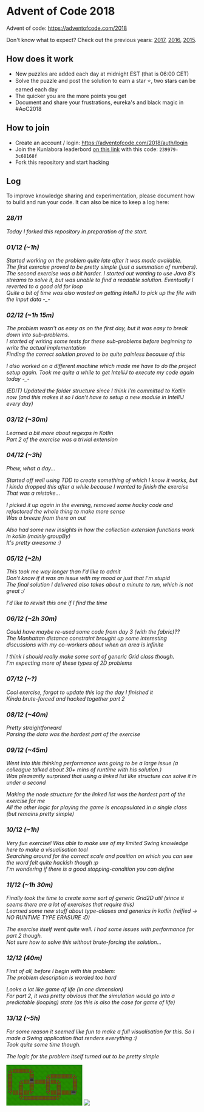 # Advent of Code 2018

Advent of code: https://adventofcode.com/2018

Don't know what to expect? Check out the previous years: [2017](https://adventofcode.com/2017), [2016](https://adventofcode.com/2016), [2015](https://adventofcode.com/2015).

## How does it work

- New puzzles are added each day at midnight EST (that is 06:00 CET)
- Solve the puzzle and post the solution to earn a star :star:,​ two stars can be earned each day
- The quicker you are the more points you get
- Document and share your frustrations, eureka's and black magic in #AoC2018

## How to join

- Create an account / login: https://adventofcode.com/2018/auth/login
- Join the Kunlabora leaderbord [on this link](https://adventofcode.com/2018/leaderboard/private) with this code: `239979-3c68168f`
- Fork this repository and start hacking

## Log

To improve knowledge sharing and experimentation, please document how to build and run your code. It can also be nice to keep a log here:

### _28/11_

_Today I forked this repository in preparation of the start._

### _01/12 (~1h)_ 

_Started working on the problem quite late after it was made available._  
_The first exercise proved to be pretty simple (just a summation of numbers)._  
_The second exercise was a bit harder. I started out wanting to use Java 8's streams to solve it, but was unable to find a readable solution. Eventually I reverted to a good old for loop_  
_Quite a bit of time was also wasted on getting IntelliJ to pick up the file with the input data -\_-_

### _02/12 (~1h 15m)_

_The problem wasn't as easy as on the first day, but it was easy to break down into sub-problems._  
_I started of writing some tests for these sub-problems before beginning to write the actual implementation_  
_Finding the correct solution proved to be quite painless because of this_  

_I also worked on a different machine which made me have to do the project setup again. Took me quite a while to get IntelliJ to execute my code again today -\_-_

_(EDIT) Updated the folder structure since I think I'm committed to Kotlin now (and this makes it so I don't have to setup a new module in IntelliJ every day)_

### _03/12 (~30m)_

_Learned a bit more about regexps in Kotlin_   
_Part 2 of the exercise was a trivial extension_

### _04/12 (~3h)_

_Phew, what a day..._  

_Started off well using TDD to create something of which I know it works, but I kinda dropped this after a while because I wanted to finish the exercise_  
_That was a mistake..._
  
_I picked it up again in the evening, removed some hacky code and refactored the whole thing to make more sense_  
_Was a breeze from there on out_

_Also had some new insights in how the collection extension functions work in kotlin (mainly groupBy)_  
_It's pretty awesome :)_

### _05/12 (~2h)_

_This took me way longer than I'd like to admit_  
_Don't know if it was an issue with my mood or just that I'm stupid_  
_The final solution I delivered also takes about a minute to run, which is not great :/_

_I'd like to revisit this one if I find the time_

### _06/12 (~2h 30m)_

_Could have maybe re-used some code from day 3 (with the fabric)??_  
_The Manhattan distance constraint brought up some interesting discussions with my co-workers about when an area is infinite_

_I think I should really make some sort of generic Grid class though._   
_I'm expecting more of these types of 2D problems_

### _07/12 (~?)_

_Cool exercise, forgot to update this log the day I finished it_  
_Kinda brute-forced and hacked together part 2_

### _08/12 (~40m)_

_Pretty straightforward_   
_Parsing the data was the hardest part of the exercise_

### _09/12 (~45m)_

_Went into this thinking performance was going to be a large issue (a colleague talked about 30+ mins of runtime with his solution.)_  
_Was pleasantly surprised that using a linked list like structure can solve it in under a second_  

_Making the node structure for the linked list was the hardest part of the exercise for me_  
_All the other logic for playing the game is encapsulated in a single class (but remains pretty simple)_

### _10/12 (~1h)_

_Very fun exercise! Was able to make use of my limited Swing knowledge here to make a visualisation tool_  
_Searching around for the correct scale and position on which you can see the word felt quite hackish though :p_  
_I'm wondering if there is a good stopping-condition you can define_

### _11/12 (~1h 30m)_

_Finally took the time to create some sort of generic Grid2D util (since it seems there are a lot of exercises that require this)_  
_Learned some new stuff about type-aliases and generics in kotlin (reified -> NO RUNTIME TYPE ERASURE :D)_  

_The exercise itself went quite well. I had some  issues with performance for part 2 though._  
_Not sure how to solve this without brute-forcing the solution..._

### _12/12 (40m)_

_First of all, before I begin with this problem:_  
_The problem description is worded too hard_

_Looks a lot like game of life (in one dimension)_  
_For part 2, it was pretty obvious that the simulation would go into a predictable (looping) state (as this is also the case for game of life)_

### _13/12 (~5h)_

_For some reason it seemed like fun to make a full visualisation for this. So I made a Swing application that renders everything :)_  
_Took quite some time though._  

_The logic for the problem itself turned out to be pretty simple_  

<img src="./img/day13-vis.png" style="width: 200px">
<img src="./img/day13-vis-2.png" style="width: 400px">